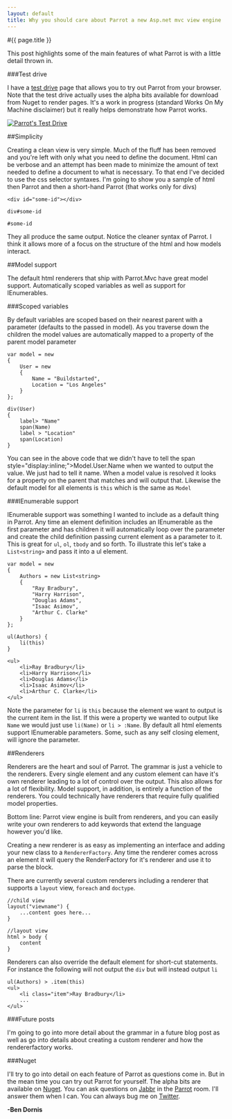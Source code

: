 ```yaml
---
layout: default
title: Why you should care about Parrot a new Asp.net mvc view engine
---
```

#{{ page.title }}

This post highlights some of the main features of what Parrot is with a little detail thrown in.

###Test drive

I have a <a href="http://testdrive.thisisparrot.com/">test drive</a> page that allows you to try out Parrot from your browser. Note that the test drive actually uses the alpha bits available for download from Nuget to render pages. It's a work in progress (standard Works On My Machine disclaimer) but it really helps demonstrate how Parrot works.

<a href="http://testdrive.thisisparrot.com/"><img src="https://a248.e.akamai.net/camo.github.com/7dded2d4f58f34f104ab8a1c1d34410162fea184/687474703a2f2f6177732e6275696c64737461727465642e636f6d2f746573742d64726976652e706e67" alt="Parrot's Test Drive" title="&quot;Parrot's Test Drive&quot;" style="max-width:100%;"></a>

##Simplicity

Creating a clean view is very simple. Much of the fluff has been removed and you're left with only what you need to define the document. Html can be verbose and an attempt has been made to minimize the amount of text needed to define a document to what is necessary. To that end I've decided to use the css selector syntaxes. I'm going to show you a sample of html then Parrot and then a short-hand Parrot (that works only for divs)

    <div id="some-id"></div>

    div#some-id

    #some-id

They all produce the same output. Notice the cleaner syntax of Parrot. I think it allows more of a focus on the structure of the html and how models interact.

##Model support

The default html renderers that ship with Parrot.Mvc have great model support. Automatically scoped variables as well as support for IEnumerables.

###Scoped variables

By default variables are scoped based on their nearest parent with a parameter (defaults to the passed in model). As you traverse down the children the model values are automatically mapped to a property of the parent model parameter

    var model = new 
    {
        User = new 
        {
            Name = "Buildstarted",
            Location = "Los Angeles"
        }
    };

    div(User)
    {
        label> "Name"
        span(Name)
        label > "Location"
        span(Location)
    }

You can see in the above code that we didn't have to tell the span  style="display:inline;">Model.User.Name when we wanted to output the value. We just had to tell it name. When a model value is resolved it looks for a property on the parent that matches and will output that. Likewise the default model for all elements is `this` which is the same as `Model`

###IEnumerable support

IEnumerable support was something I wanted to include as a default thing in Parrot. Any time an element definition includes an IEnumerable as the first parameter and has children it will automatically loop over the parameter and create the child definition passing current element as a parameter to it. This is great for `ul`, `ol`, `tbody` and so forth. To illustrate this let's take a `List<string>` and pass it into a ul element.

    var model = new 
    {
        Authors = new List<string>
        {
            "Ray Bradbury", 
            "Harry Harrison", 
            "Douglas Adams",
            "Isaac Asimov", 
            "Arthur C. Clarke" 
        }
    };

    ul(Authors) {
        li(this)
    }

    <ul>
        <li>Ray Bradbury</li>
        <li>Harry Harrison</li>
        <li>Douglas Adams</li>
        <li>Isaac Asimov</li>
        <li>Arthur C. Clarke</li>
    </ul>


Note the parameter for `li` is `this` because the element we want to output is the current item in the list. If this were a property we wanted to output like `Name` we would just use `li(Name)` or `li > :Name`. By default all html elements support IEnumerable parameters. Some, such as any self closing element, will ignore the parameter.

##Renderers

Renderers are the heart and soul of Parrot. The grammar is just a vehicle to the renderers. Every single element and any custom element can have it's own renderer leading to a lot of control over the output. This also allows for a lot of flexibility. Model support, in addition, is entirely a function of the renderers. You could technically have renderers that require fully qualified model properties.

Bottom line: Parrot view engine is built from renderers, and you can easily write your own renderers to add keywords that extend the language however you'd like.

Creating a new renderer is as easy as implementing an interface and adding your new class to a `RendererFactory`. Any time the renderer comes across an element it will query the RenderFactory for it's renderer and use it to parse the block.

There are currently several custom renderers including a renderer that supports a `layout` view, `foreach` and `doctype`.

    //child view
    layout("viewname") {
        ...content goes here...
    }

    //layout view
    html > body {
        content
    }

Renderers can also override the default element for short-cut statements. For instance the following will not output the `div` but will instead output `li`

    ul(Authors) > .item(this)
    <ul>
        <li class="item">Ray Bradbury</li>
        ...
    </ul>

###Future posts

I'm going to go into more detail about the grammar in a future blog post as well as go into details about creating a custom renderer and how the rendererfactory works.

###Nuget

I'll try to go into detail on each feature of Parrot as questions come in. But in the mean time you can try out Parrot for yourself. The alpha bits are available on <a href="http://nuget.org/packages?q=Parrot">Nuget</a>. You can ask questions on <a href="http://jabbr.net">Jabbr</a> in the <a href="http://jabbr.net/#rooms/parrot">Parrot</a> room. I'll answer them when I can. You can always bug me on <a href="http://twitter.com/Buildstarted">Twitter</a>.

<strong>-Ben Dornis</strong>